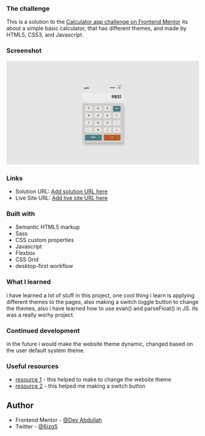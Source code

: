 ### The challenge

This is a solution to the [Calculator app challenge on Frontend Mentor](https://www.frontendmentor.io/challenges/calculator-app-9lteq5N29)
its about a simple basic calculator, that has different themes, and made by HTML5, CSS3, and Javascript.

### Screenshot

![](/calc_img.png)

### Links

- Solution URL: [Add solution URL here](https://your-solution-url.com)
- Live Site URL: [Add live site URL here](https://your-live-site-url.com)

### Built with

- Semantic HTML5 markup
- Sass
- CSS custom properties
- Javascript
- Flexbox
- CSS Grid
- desktop-first workflow

### What I learned

i have learned a lot of stuff in this project, one cool thing i learn is applying different themes to the pages, also making a switch toggle button to change the themes, also i have learned how to use evan() and parseFloat() in JS. its was a really worhy project.

### Continued development

in the future i would make the website theme dynamic, changed based on the user default system theme.

### Useful resources

- [resource 1](https://www.youtube.com/watch?v=9LZGB3OLXNQ) - this helped to make to change the website theme
- [resource 2](https://www.youtube.com/watch?v=5K7JefKDa4s) - this helped me making a switch button

## Author

- Frontend Mentor - [@Dev Abdullah](https://www.frontendmentor.io/profile/maybeAbdullah)
- Twitter - [@6izq5](https://www.twitter.com/6izq5)
